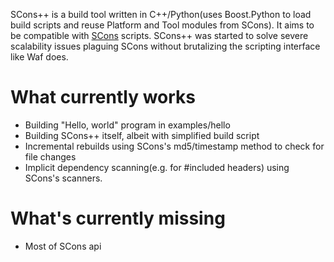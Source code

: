 SCons++ is a build tool written in C++/Python(uses Boost.Python to load build scripts and reuse Platform and Tool modules from SCons). It aims to be compatible with [SCons](http://www.scons.org/) scripts. SCons++ was started to solve severe scalability issues plaguing SCons without brutalizing the scripting interface like Waf does.

# What currently works #
  * Building "Hello, world" program in examples/hello
  * Building SCons++ itself, albeit with simplified build script
  * Incremental rebuilds using SCons's md5/timestamp method to check for file changes
  * Implicit dependency scanning(e.g. for #included headers) using SCons's scanners.

# What's currently missing #
  * Most of SCons api